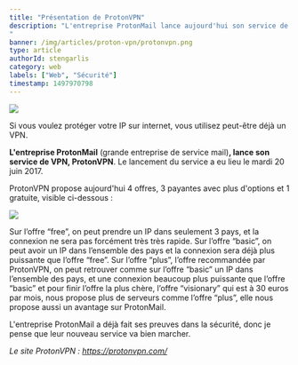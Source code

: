 ```yaml
---
title: "Présentation de ProtonVPN"
description: "L'entreprise ProtonMail lance aujourd'hui son service de VPN, ProtonVPN.
"
banner: /img/articles/proton-vpn/protonvpn.png
type: article
authorId: stengarlis
category: web
labels: ["Web", "Sécurité"]
timestamp: 1497970798
---
```


![](/img/articles/proton-vpn/protonvpn-1.png)

Si vous voulez protéger votre IP sur internet, vous utilisez peut-être déjà un VPN.

**L'entreprise ProtonMail** (grande entreprise de service mail)**, lance son service de VPN, ProtonVPN**. Le lancement du service a eu lieu le mardi 20 juin 2017.

ProtonVPN propose aujourd'hui 4 offres, 3 payantes avec plus d'options et 1 gratuite, visible ci-dessous :

![](/img/articles/proton-vpn/protonvpn-2.png)

Sur l’offre “free”, on peut prendre un IP dans seulement 3 pays, et la connexion ne sera pas forcément très très rapide. Sur l’offre “basic”, on peut avoir un IP dans l’ensemble des pays et la connexion sera déjà plus puissante que l’offre “free”. Sur l’offre “plus”, l’offre recommandée par ProtonVPN, on peut retrouver comme sur l’offre “basic” un IP dans l’ensemble des pays, et une connexion beaucoup plus puissante que l’offre “basic” et pour finir l’offre la plus chère, l’offre “visionary” qui est à 30 euros par mois, nous propose plus de serveurs comme l’offre “plus”, elle nous propose aussi un avantage sur ProtonMail.

L'entreprise ProtonMail a déjà fait ses preuves dans la sécurité, donc je pense que leur nouveau service va bien marcher.

*Le site ProtonVPN : <https://protonvpn.com/>*

 

